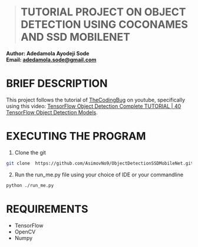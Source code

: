 ># TUTORIAL PROJECT ON OBJECT DETECTION USING COCONAMES AND SSD MOBILENET

**Author: Adedamola Ayodeji Sode**   
**Email: adedamola.sode@gmail.com**

# BRIEF DESCRIPTION 
This project follows the tutorial of <a href = "https://www.youtube.com/channel/UCcNgapXcZkyW10FIOohZ1uA">TheCodingBug</a> on youtube, specifically using this video: <a href ="https://www.youtube.com/watch?v=2yQqg_mXuPQ&ab_channel=TheCodingBug">TensorFlow Object Detection Complete TUTORIAL | 40 TensorFlow Object Detection Models</a>.

# EXECUTING THE PROGRAM

1. Clone the git 
```bash
git clone  https://github.com/AsimovNo9/ObjectDetectionSSDMobileNet.git
```
2. Run the run_me.py file using your choice of IDE or your commandline 
```bash
python ./run_me.py
```

# REQUIREMENTS 
* TensorFlow
* OpenCV
* Numpy



